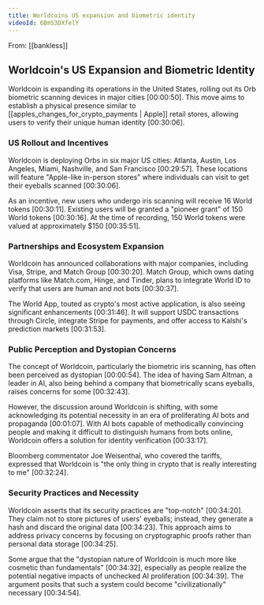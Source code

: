 ```yaml
---
title: Worldcoins US expansion and biometric identity
videoId: 6BmS3DXfelY
---
```


From: [[bankless]] <br/> 
## Worldcoin's US Expansion and Biometric Identity

Worldcoin is expanding its operations in the United States, rolling out its Orb biometric scanning devices in major cities <a class="yt-timestamp" data-t="00:00:50">[00:00:50]</a>. This move aims to establish a physical presence similar to [[apples_changes_for_crypto_payments | Apple]] retail stores, allowing users to verify their unique human identity <a class="yt-timestamp" data-t="00:30:06">[00:30:06]</a>.

### US Rollout and Incentives

Worldcoin is deploying Orbs in six major US cities: Atlanta, Austin, Los Angeles, Miami, Nashville, and San Francisco <a class="yt-timestamp" data-t="00:29:57">[00:29:57]</a>. These locations will feature "Apple-like in-person stores" where individuals can visit to get their eyeballs scanned <a class="yt-timestamp" data-t="00:30:06">[00:30:06]</a>.

As an incentive, new users who undergo iris scanning will receive 16 World tokens <a class="yt-timestamp" data-t="00:30:11">[00:30:11]</a>. Existing users will be granted a "pioneer grant" of 150 World tokens <a class="yt-timestamp" data-t="00:30:16">[00:30:16]</a>. At the time of recording, 150 World tokens were valued at approximately $150 <a class="yt-timestamp" data-t="00:35:51">[00:35:51]</a>.

### Partnerships and Ecosystem Expansion

Worldcoin has announced collaborations with major companies, including Visa, Stripe, and Match Group <a class="yt-timestamp" data-t="00:30:20">[00:30:20]</a>. Match Group, which owns dating platforms like Match.com, Hinge, and Tinder, plans to integrate World ID to verify that users are human and not bots <a class="yt-timestamp" data-t="00:30:37">[00:30:37]</a>.

The World App, touted as crypto's most active application, is also seeing significant enhancements <a class="yt-timestamp" data-t="00:31:46">[00:31:46]</a>. It will support USDC transactions through Circle, integrate Stripe for payments, and offer access to Kalshi's prediction markets <a class="yt-timestamp" data-t="00:31:53">[00:31:53]</a>.

### Public Perception and Dystopian Concerns

The concept of Worldcoin, particularly the biometric iris scanning, has often been perceived as dystopian <a class="yt-timestamp" data-t="00:00:54">[00:00:54]</a>. The idea of having Sam Altman, a leader in AI, also being behind a company that biometrically scans eyeballs, raises concerns for some <a class="yt-timestamp" data-t="00:32:43">[00:32:43]</a>.

However, the discussion around Worldcoin is shifting, with some acknowledging its potential necessity in an era of proliferating AI bots and propaganda <a class="yt-timestamp" data-t="00:01:07">[00:01:07]</a>. With AI bots capable of methodically convincing people and making it difficult to distinguish humans from bots online, Worldcoin offers a solution for identity verification <a class="yt-timestamp" data-t="00:33:17">[00:33:17]</a>.

Bloomberg commentator Joe Weisenthal, who covered the tariffs, expressed that Worldcoin is "the only thing in crypto that is really interesting to me" <a class="yt-timestamp" data-t="00:32:24">[00:32:24]</a>.

### Security Practices and Necessity

Worldcoin asserts that its security practices are "top-notch" <a class="yt-timestamp" data-t="00:34:20">[00:34:20]</a>. They claim not to store pictures of users' eyeballs; instead, they generate a hash and discard the original data <a class="yt-timestamp" data-t="00:34:23">[00:34:23]</a>. This approach aims to address privacy concerns by focusing on cryptographic proofs rather than personal data storage <a class="yt-timestamp" data-t="00:34:25">[00:34:25]</a>.

Some argue that the "dystopian nature of Worldcoin is much more like cosmetic than fundamentals" <a class="yt-timestamp" data-t="00:34:32">[00:34:32]</a>, especially as people realize the potential negative impacts of unchecked AI proliferation <a class="yt-timestamp" data-t="00:34:39">[00:34:39]</a>. The argument posits that such a system could become "civilizationally" necessary <a class="yt-timestamp" data-t="00:34:54">[00:34:54]</a>.